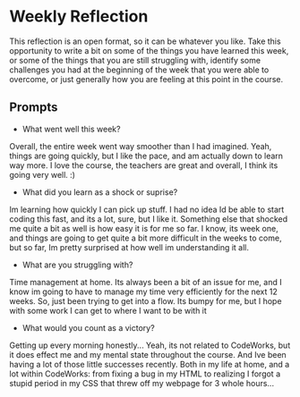 # Weekly Reflection
This reflection is an open format, so it can be whatever you like. Take this opportunity to write a bit on some of the things you have learned this week, or some of the things that you are still struggling with, identify some challenges you had at the beginning of the week that you were able to overcome, or just generally how you are feeling at this point in the course.

## Prompts
- What went well this week?

Overall, the entire week went way smoother than I had imagined. Yeah, things are going quickly, but I like the pace, and am actually down to learn way more. I love the course, the teachers are great and overall, I think its going very well. :)


- What did you learn as a shock or suprise?

Im learning how quickly I can pick up stuff. I had no idea Id be able to start coding this fast, and its a lot, sure, but I like it. Something else that shocked me quite a bit as well is how easy it is for me so far. I know, its week one, and things are going to get quite a bit more difficult in the weeks to come, but so far, Im pretty surprised at how well im understanding it all.


- What are you struggling with?

Time management at home. Its always been a bit of an issue for me, and I know im going to have to manage my time very efficiently for the next 12 weeks. So, just been trying to get into a flow. Its bumpy for me, but I hope with some work I can get to where I want to be with it


- What would you count as a victory?

Getting up every morning honestly... Yeah, its not related to CodeWorks, but it does effect me and my mental state throughout the course. And Ive been having a lot of those little successes recently. Both in my life at home, and a lot within CodeWorks: from fixing a bug in my HTML to realizing I forgot a stupid period in my CSS that threw off my webpage for 3 whole hours...

